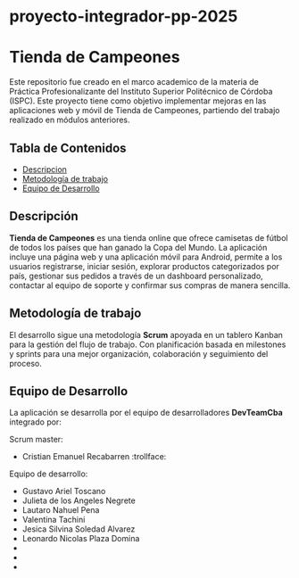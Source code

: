 # proyecto-integrador-pp-2025
# Tienda de Campeones
Este repositorio fue creado en el marco academico de la materia de Práctica Profesionalizante del Instituto Superior Politécnico de Córdoba (ISPC). Este proyecto tiene como objetivo implementar mejoras en las aplicaciones web y móvil de Tienda de Campeones, partiendo del trabajo realizado en módulos anteriores.


## Tabla de Contenidos
- [Descripcion](#cDescripción)
- [Metodología de trabajo](#Metodología-de-trabajo)
- [Equipo de Desarrollo](#equipo-de-desarrollo)

## Descripción
**Tienda de Campeones** es una tienda online que ofrece camisetas de fútbol de todos los países que han ganado la Copa del Mundo. La aplicación incluye una página web y una aplicación móvil para Android, permite a los usuarios registrarse, iniciar sesión, explorar productos categorizados por país, gestionar sus pedidos a través de un dashboard personalizado, contactar al equipo de soporte y confirmar sus compras de manera sencilla.

## Metodología de trabajo
El desarrollo sigue una metodología **Scrum** apoyada en un tablero Kanban para la gestión del flujo de trabajo. Con planificación basada en milestones y sprints para una mejor organización, colaboración y seguimiento del proceso.

## Equipo de Desarrollo
La aplicación se desarrolla por el equipo de desarrolladores **DevTeamCba** integrado por:

Scrum master: 
- Cristian Emanuel Recabarren :trollface:

Equipo de desarrollo: 
- Gustavo Ariel Toscano 
- Julieta de los Angeles Negrete
- Lautaro Nahuel Pena
- Valentina Tachini
- Jesica Silvina Soledad Alvarez
- Leonardo Nicolas Plaza Domina
-
-
-
